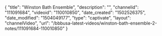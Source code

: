 {
    "title": "Winston Bath Ensemble",
    "description": "",
    "channelid": "111091684",
    "videoid": "110010850",
    "date_created": "1502526375",
    "date_modified": "1504049177",
    "type": "captivate",
    "layout": "channelVideo",
    "url": "\/bbbusa-latest-videos\/winston-bath-ensemble-2-notes\/111091684-110010850"
}